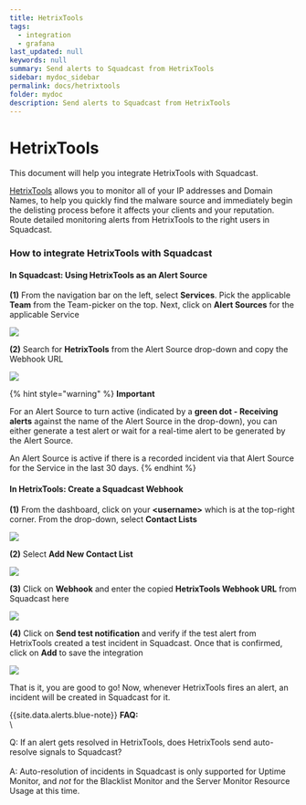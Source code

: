 ```yaml
---
title: HetrixTools
tags:
  - integration
  - grafana
last_updated: null
keywords: null
summary: Send alerts to Squadcast from HetrixTools
sidebar: mydoc_sidebar
permalink: docs/hetrixtools
folder: mydoc
description: Send alerts to Squadcast from HetrixTools
---
```


# HetrixTools

This document will help you integrate HetrixTools with Squadcast.

[HetrixTools](https://hetrixtools.com/) allows you to monitor all of your IP addresses and Domain Names, to help you quickly find the malware source and immediately begin the delisting process before it affects your clients and your reputation. Route detailed monitoring alerts from HetrixTools to the right users in Squadcast.

### How to integrate HetrixTools with Squadcast

#### In Squadcast: Using HetrixTools as an Alert Source

**(1)** From the navigation bar on the left, select **Services**. Pick the applicable **Team** from the Team-picker on the top. Next, click on **Alert Sources** for the applicable Service

![](../../.gitbook/assets/alert\_source\_1.png)

**(2)** Search for **HetrixTools** from the Alert Source drop-down and copy the Webhook URL

![](../../.gitbook/assets/hetrixtools\_1.png)

{% hint style="warning" %}
**Important**

For an Alert Source to turn active (indicated by a **green dot - Receiving alerts** against the name of the Alert Source in the drop-down), you can either generate a test alert or wait for a real-time alert to be generated by the Alert Source.

An Alert Source is active if there is a recorded incident via that Alert Source for the Service in the last 30 days.
{% endhint %}

#### In HetrixTools: Create a Squadcast Webhook

**(1)** From the dashboard, click on your **\<username>** which is at the top-right corner. From the drop-down, select **Contact Lists**

![](../../.gitbook/assets/hetrixtools\_2.png)

**(2)** Select **Add New Contact List**

![](../../.gitbook/assets/hetrixtools\_3.png)

**(3)** Click on **Webhook** and enter the copied **HetrixTools Webhook URL** from Squadcast here

![](../../.gitbook/assets/hetrixtools\_4.png)

**(4)** Click on **Send test notification** and verify if the test alert from HetrixTools created a test incident in Squadcast. Once that is confirmed, click on **Add** to save the integration

![](../../.gitbook/assets/hetrixtools\_5.png)

That is it, you are good to go! Now, whenever HetrixTools fires an alert, an incident will be created in Squadcast for it.

\{{site.data.alerts.blue-note\}} **FAQ:**\
\\

Q: If an alert gets resolved in HetrixTools, does HetrixTools send auto-resolve signals to Squadcast?\
\
A: Auto-resolution of incidents in Squadcast is only supported for Uptime Monitor, and _not_ for the Blacklist Monitor and the Server Monitor Resource Usage at this time.
